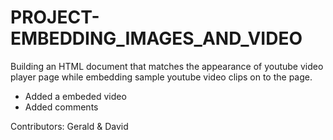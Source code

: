 # PROJECT-EMBEDDING_IMAGES_AND_VIDEO

Building an HTML document that matches the appearance of youtube video player page while embedding sample youtube video clips on to the page.

- Added a embeded video
- Added comments

Contributors: Gerald & David
